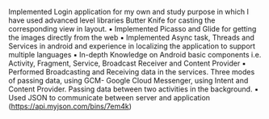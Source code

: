 Implemented Login application for my own and study purpose in which I have used advanced level libraries Butter Knife for casting the corresponding view in layout.
▪ Implemented Picasso and Glide for getting the images directly from the web
▪ Implemented Async task, Threads and Services in android and experience in localizing the application to support multiple languages
▪ In-depth Knowledge on Android basic components i.e. Activity, Fragment, Service, Broadcast Receiver and Content Provider
▪ Performed Broadcasting and Receiving data in the services. Three modes of passing data, using GCM- Google Cloud Messenger, using Intent and Content Provider. Passing data between two activities in the background.
▪ Used JSON to communicate between server and application (https://api.myjson.com/bins/7em4k)
